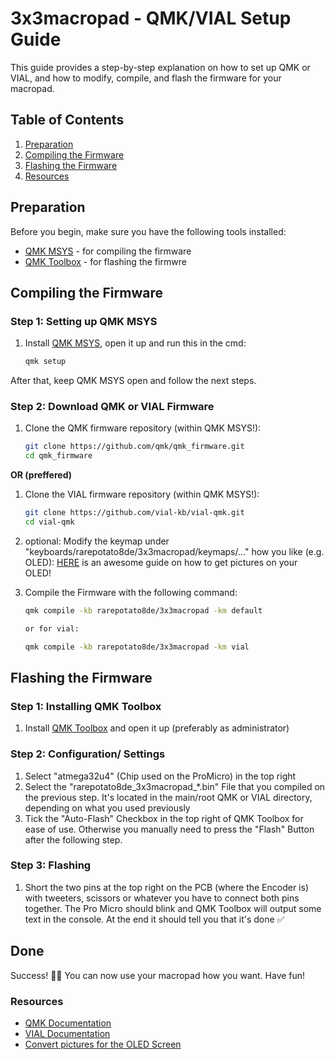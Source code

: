 # 3x3macropad - QMK/VIAL Setup Guide

This guide provides a step-by-step explanation on how to set up QMK or VIAL, and how to modify, compile, and flash the firmware for your macropad.


## Table of Contents

1. [Preparation](#preparation)
2. [Compiling the Firmware](#compiling-the-firmware)
3. [Flashing the Firmware](#flashing-the-firmware)
4. [Resources](#resources)


## Preparation

Before you begin, make sure you have the following tools installed:
- [QMK MSYS](https://msys.qmk.fm/) - for compiling the firmware
- [QMK Toolbox](https://github.com/qmk/qmk_toolbox/releases) - for flashing the firmwre 

## Compiling the Firmware

### Step 1: Setting up QMK MSYS
1. Install [QMK MSYS](https://msys.qmk.fm/), open it up and run this in the cmd:
   ```sh
   qmk setup
  After that, keep QMK MSYS open and follow the next steps.


### Step 2: Download QMK or VIAL Firmware

1. Clone the QMK firmware repository (within QMK MSYS!):
   ```sh
   git clone https://github.com/qmk/qmk_firmware.git
   cd qmk_firmware

**OR (preffered)**

1. Clone the VIAL firmware repository (within QMK MSYS!):
   ```sh
   git clone https://github.com/vial-kb/vial-qmk.git
   cd vial-qmk

2. optional: Modify the keymap under "keyboards/rarepotato8de/3x3macropad/keymaps/..." how you like (e.g. OLED): [HERE](https://docs.splitkb.com/hc/en-us/articles/360013811280-How-do-I-convert-an-image-for-use-on-an-OLED-display) is an awesome guide on how to get pictures on your OLED!

3. Compile the Firmware with the following command:
   ```sh
   qmk compile -kb rarepotato8de/3x3macropad -km default

   or for vial:

   qmk compile -kb rarepotato8de/3x3macropad -km vial


## Flashing the Firmware

### Step 1: Installing QMK Toolbox

1. Install [QMK Toolbox](https://github.com/qmk/qmk_toolbox) and open it up (preferably as administrator)

### Step 2: Configuration/ Settings

1. Select "atmega32u4" (Chip used on the ProMicro) in the top right
2. Select the "rarepotato8de_3x3macropad_*.bin" File that you compiled on the previous step. It's located in the main/root QMK or VIAL directory, depending on what you used previously
3. Tick the "Auto-Flash" Checkbox in the top right of QMK Toolbox for ease of use. Otherwise you manually need to press the "Flash" Button after the following step.

### Step 3: Flashing

1. Short the two pins at the top right on the PCB (where the Encoder is) with tweeters, scissors or whatever you have to connect both pins together. The Pro Micro should blink and QMK Toolbox will output some text in the console. At the end it should tell you that it's done ✅ 


## Done
Success! 🎉🤩 You can now use your macropad how you want. Have fun!


### Resources

- [QMK Documentation](https://docs.qmk.fm/)
- [VIAL Documentation](https://get.vial.today/docs/)
- [Convert pictures for the OLED Screen](https://docs.splitkb.com/hc/en-us/articles/360013811280-How-do-I-convert-an-image-for-use-on-an-OLED-display)
